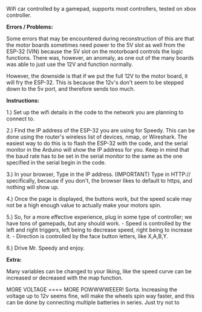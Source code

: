 Wifi car controlled by a gamepad, supports most controllers, tested on xbox controller.

**Errors / Problems:**

Some errors that may be encountered during reconstruction of this are that the motor boards sometimes need power to the 5V slot as well from the ESP-32 (VIN) because the 5V slot on the motorboard controls the logic functions. There was, however, an anomaly, as one out of the many boards was able to just use the 12V and function normally.

However, the downside is that if we put the full 12V to the motor board, it will fry the ESP-32. This is because the 12v's don't seem to be stepped down to the 5v port, and therefore sends too much.

**Instructions:**

1.) Set up the wifi details in the code to the network you are planning to connect to.

2.) Find the IP address of the ESP-32 you are using for Speedy. This can be done using the router's wireless list of devices, nmap, or Wireshark. The easiest way to do this is to flash the ESP-32 with the code, and the serial monitor in the Arduino will show the IP address for you. Keep in mind that the baud rate has to be set in the serial monitor to the same as the one specified in the serial begin in the code.

3.) In your browser, Type in the IP address. (IMPORTANT) Type in HTTP:// specifically, because if you don't, the browser likes to default to https, and nothing will show up.

4.) Once the page is displayed, the buttons work, but the speed scale may not be a high enough value to actually make your motors spin.

5.) So, for a more effective experience, plug in some type of controller; we have tons of gamepads, but any should work. - Speed is controlled by the left and right triggers, left being to decrease speed, right being to increase it. - Direction is controlled by the face button letters, like X,A,B,Y.

6.) Drive Mr. Speedy and enjoy.

****Extra:****

Many variables can be changed to your liking, like the speed curve can be increased or decreased with the map function.

MORE VOLTAGE ==== MORE POWWWWEEER! Sorta. Increasing the voltage up to 12v seems fine, will make the wheels spin way faster, and this can be done by connecting multiple batteries in series. Just try not to 
